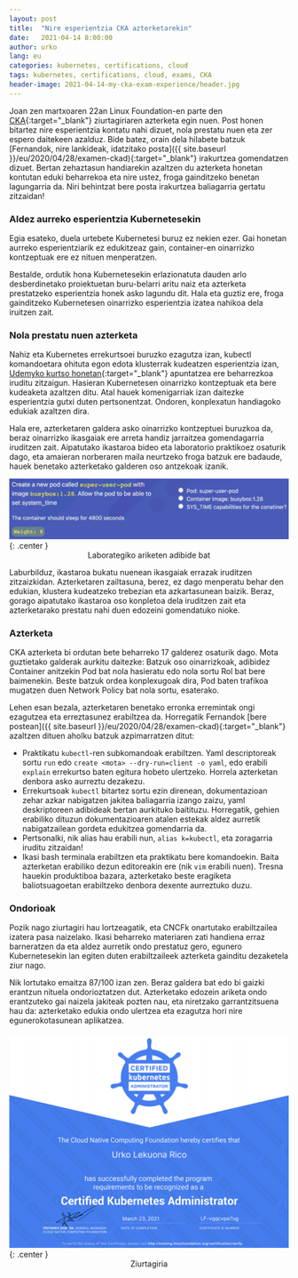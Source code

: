 ```yaml
---
layout: post
title:  "Nire esperientzia CKA azterketarekin"
date:   2021-04-14 8:00:00
author: urko
lang: eu
categories: kubernetes, certifications, cloud
tags: kubernetes, certifications, cloud, exams, CKA
header-image: 2021-04-14-my-cka-exam-experience/header.jpg
---
```


Joan zen martxoaren 22an Linux Foundation-en parte den [CKA](https://training.linuxfoundation.org/certification/certified-kubernetes-administrator-cka/){:target="_blank"} ziurtagiriaren azterketa egin nuen. Post honen bitartez nire esperientzia kontatu nahi dizuet, nola prestatu nuen eta zer espero daitekeen azalduz. Bide batez, orain dela hilabete batzuk [Fernandok, nire lankideak, idatzitako posta]({{ site.baseurl }}/eu/2020/04/28/examen-ckad){:target="_blank"} irakurtzea gomendatzen dizuet. Bertan zehaztasun handiarekin azaltzen du azterketa honetan kontutan eduki beharrekoa eta nire ustez, froga gainditzeko benetan lagungarria da. Niri behintzat bere posta irakurtzea baliagarria gertatu zitzaidan!

### Aldez aurreko esperientzia Kubernetesekin

Egia esateko, duela urtebete Kubernetesi buruz ez nekien ezer. Gai honetan aurreko esperientziarik ez edukitzeaz gain, container-en oinarrizko kontzeptuak ere ez nituen menperatzen.

Bestalde, ordutik hona Kubernetesekin erlazionatuta dauden arlo desberdinetako proiektuetan buru-belarri aritu naiz  eta azterketa prestatzeko esperientzia honek asko lagundu dit. Hala eta guztiz ere, froga gainditzeko Kubernetesen oinarrizko esperientzia izatea nahikoa dela iruitzen zait.

### Nola prestatu nuen azterketa

Nahiz eta Kubernetes errekurtsoei buruzko ezagutza izan, kubectl komandoetara ohituta egon edota klusterrak kudeatzen esperientzia izan, [Udemyko kurtso honetan](https://www.udemy.com/course/certified-kubernetes-administrator-with-practice-tests){:target="_blank"} apuntatzea ere beharrezkoa iruditu zitzaigun. Hasieran Kubernetesen oinarrizko kontzeptuak eta bere kudeaketa azaltzen ditu. Atal hauek komenigarriak izan daitezke esperientzia gutxi duten pertsonentzat. Ondoren, konplexatun handiagoko edukiak azaltzen dira. 

Hala ere, azterketaren galdera asko oinarrizko kontzeptuei buruzkoa da, beraz oinarrizko ikasgaiak ere arreta handiz jarraitzea gomendagarria iruditzen zait. Aipatutako ikastaroa bideo eta laboratorio praktikoez osaturik dago, eta amaieran norberaren maila neurtzeko froga batzuk ere badaude, hauek benetako azterketako galderen oso antzekoak izanik. 

![Laborategiko ariketen adibide bat](/assets/images/2021-04-14-my-cka-exam-experience/exercise.jpg){: .center }
<label style="text-align: center; display: block;">Laborategiko ariketen adibide bat</label>

Laburbilduz, ikastaroa bukatu nuenean ikasgaiak errazak iruditzen zitzaizkidan. Azterketaren zailtasuna, berez, ez dago menperatu behar den edukian, klustera kudeatzeko trebezian eta azkartasunean baizik. Beraz, gorago aipatutako ikastaroa oso konpletoa dela iruditzen zait eta azterketarako prestatu nahi duen edozeini gomendatuko nioke. 

### Azterketa

CKA azterketa bi ordutan bete beharreko 17 galderez osaturik dago. Mota guztietako galderak aurkitu daitezke: Batzuk oso oinarrizkoak, adibidez Container anitzekin Pod bat nola hasieratu edo nola sortu Rol bat bere baimenekin. Beste batzuk ordea konplexugoak dira, Pod baten trafikoa mugatzen duen Network Policy bat nola sortu, esaterako. 

Lehen esan bezala, azterketaren benetako erronka erremintak ongi ezagutzea eta erreztasunez erabiltzea da. Horregatik Fernandok [bere postean]({{ site.baseurl }}/eu/2020/04/28/examen-ckad){:target="_blank"} azaltzen dituen aholku batzuk azpimarratzen ditut:

- Praktikatu `kubectl`-ren subkomandoak erabiltzen. Yaml descriptoreak sortu `run` edo `create <mota> --dry-run=client -o yaml`, edo erabili `explain` errekurtso baten egitura hobeto ulertzeko. Horrela azterketan denbora asko aurreztu dezakezu. 
- Errekurtsoak `kubectl` bitartez sortu ezin direnean, dokumentazioan zehar azkar nabigatzen jakitea baliagarria izango zaizu, yaml deskriptoreen adibideak bertan aurkituko baitituzu. Horregatik, gehien erabiliko dituzun dokumentazioaren atalen estekak aldez aurretik nabigatzailean gordeta edukitzea gomendarria da. 
- Pertsonalki, nik alias hau erabili nun, `alias k=kubectl`, eta zoragarria iruditu zitzaidan!
- Ikasi bash terminala erabiltzen eta praktikatu bere komandoekin. Baita azterketan erabiliko dezun editoreakin ere (nik `vim` erabili nuen). Tresna hauekin produktiboa bazara, azterketako beste eragiketa baliotsuagoetan erabiltzeko denbora dexente aurreztuko duzu. 

### Ondorioak

Pozik nago ziurtagiri hau lortzeagatik, eta CNCFk onartutako erabiltzailea izatera pasa naizelako. Ikasi beharreko materiaren zati handiena erraz barneratzen da eta aldez aurretik ondo prestatuz gero, egunero Kubernetesekin lan egiten duten erabiltzaileek azterketa gainditu dezaketela ziur nago. 

Nik lortutako emaitza 87/100 izan zen. Beraz galdera bat edo bi gaizki erantzun nituela ondorioztatzen dut. Azterketako edozein ariketa ondo erantzuteko gai naizela jakiteak pozten nau, eta niretzako garrantzitsuena hau da: azterketako edukia ondo ulertzea eta ezagutza hori nire egunerokotasunean aplikatzea. 

![Ziurtagiria](/assets/images/2021-04-14-my-cka-exam-experience/certification.png){: .center }
<label style="text-align: center; display: block;">Ziurtagiria</label>

